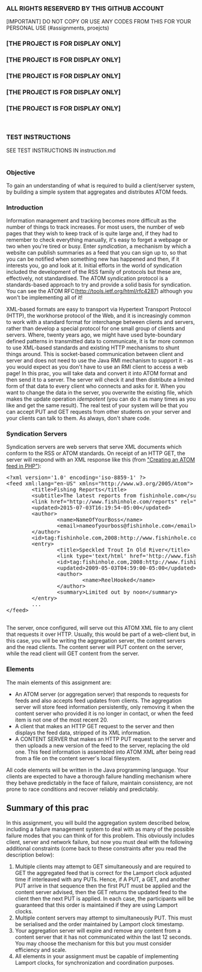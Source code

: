 ### ALL RIGHTS RESERVERD BY THIS GITHUB ACCOUNT

[IMPORTANT] DO NOT COPY OR USE ANY CODES FROM THIS FOR YOUR PERSONAL USE (#assignments, proejcts)
<br>
### [THE PROJECT IS FOR DISPLAY ONLY] 
### [THE PROJECT IS FOR DISPLAY ONLY] 
### [THE PROJECT IS FOR DISPLAY ONLY] 
### [THE PROJECT IS FOR DISPLAY ONLY] 
### [THE PROJECT IS FOR DISPLAY ONLY] 
<br>

### TEST INSTRUCTIONS
SEE TEST INSTRUCTIONS IN instruction.md<br><br>

### Objective

To gain an understanding of what is required to build a client/server system, by building a simple system that aggregates and distributes ATOM feeds.

### Introduction

Information management and tracking becomes more difficult as the number of things to track increases. For most users, the number of web pages that they wish to keep track of is quite large and, if they had to remember to check everything manually, it's easy to forget a webpage or two when you're tired or busy. Enter *syndication*, a mechanism by which a website can publish summaries as a feed that you can sign up to, so that you can be notified when something new has happened and then, if it interests you, go and look at it. Initial efforts in the world of syndication included the development of the RSS family of protocols but these are, effectively, not standardised. The ATOM syndication protocol is a standards-based approach to try and provide a solid basis for syndication. You can see the ATOM RFC(http://tools.ietf.org/html/rfc4287) although you won't be implementing all of it!

XML-based formats are easy to transport via Hypertext Transport Protocol (HTTP), the workhorse protocol of the Web, and it is increasingly common to work with a standard format for interchange between clients and servers, rather than develop a special protocol for one small group of clients and servers. Where, twenty years ago, we might have used byte-boundary defined patterns in transmitted data to communicate, it is far more common to use XML-based standards and existing HTTP mechanisms to shunt things around. This is socket-based communication between client and server and does not need to use the Java RMI mechanism to support it - as you would expect as you don't have to use an RMI client to access a web page! In this prac, you will take data and convert it into ATOM format and then send it to a server. The server will check it and then distribute a limited form of that data to every client who connects and asks for it. When you want to change the data in the server, you overwrite the existing file, which makes the update operation *idempotent* (you can do it as many times as you like and get the same result). The real test of your system will be that you can accept PUT and GET requests from other students on your server and your clients can talk to them. As always, don't share code.

### Syndication Servers

Syndication servers are web servers that serve XML documents which conform to the RSS or ATOM standards. On receipt of an HTTP GET, the server will respond with an XML response like this (from ["Creating an ATOM feed in PHP"](http://www.ibm.com/developerworks/library/x-phpatomfeed/)):

<pre>&lt;?xml version=&#39;1.0&#39; encoding=&#39;iso-8859-1&#39; ?&gt;
&lt;feed xml:lang=&#34;en-US&#34; xmlns=&#34;http://www.w3.org/2005/Atom&#34;&gt;
        &lt;title&gt;Fishing Reports&lt;/title&gt;
        &lt;subtitle&gt;The latest reports from fishinhole.com&lt;/subtitle&gt;
        &lt;link href=&#34;http://www.fishinhole.com/reports&#34; rel=&#34;self&#34;/&gt;
        &lt;updated&gt;2015-07-03T16:19:54-05:00&lt;/updated&gt;
        &lt;author&gt;
                &lt;name&gt;NameOfYourBoss&lt;/name&gt;
                &lt;email&gt;nameofyourboss@fishinhole.com&lt;/email&gt;
        &lt;/author&gt;
        &lt;id&gt;tag:fishinhole.com,2008:http://www.fishinhole.com/reports&lt;/id&gt;
        &lt;entry&gt;
                &lt;title&gt;Speckled Trout In Old River&lt;/title&gt;
                &lt;link type=&#39;text/html&#39; href=&#39;http://www.fishinhole.com/reports/report.php?id=4&#39;/&gt;
                &lt;id&gt;tag:fishinhole.com,2008:http://www.fishinhole.com/reports/report.php?id=4&lt;/id&gt;
                &lt;updated&gt;2009-05-03T04:59:00-05:00&lt;/updated&gt;
                &lt;author&gt;
                        &lt;name&gt;ReelHooked&lt;/name&gt;
                &lt;/author&gt;
                &lt;summary&gt;Limited out by noon&lt;/summary&gt;
        &lt;/entry&gt;
        ...
&lt;/feed&gt;

</pre>

The server, once configured, will serve out this ATOM XML file to any client that requests it over HTTP. Usually, this would be part of a web-client but, in this case, you will be writing the aggregation server, the content servers and the read clients. The content server will PUT content on the server, while the read client will GET content from the server.

### Elements

The main elements of this assignment are:

* An ATOM server (or aggregation server) that responds to requests for feeds and also accepts feed updates from clients. The aggregation server will store feed information persistently, only removing it when the content server who provided it is no longer in contact, or when the feed item is not one of the most recent 20.
* A client that makes an HTTP GET request to the server and then displays the feed data, stripped of its XML information.
* A CONTENT SERVER that makes an HTTP PUT request to the server and then uploads a new version of the feed to the server, replacing the old one. This feed information is assembled into ATOM XML after being read from a file on the content server's local filesystem.

All code elements will be written in the Java programming language. Your clients are expected to have a thorough failure handling mechanism where they behave predictably in the face of failure, maintain consistency, are not prone to race conditions and recover reliably and predictably.

## Summary of this prac

In this assignment, you will build the aggregation system described below, including a failure management system to deal with as many of the possible failure modes that you can think of for this problem. This obviously includes client, server and network failure, but now you must deal with the following additional constraints (come back to these constraints after you read the description below):

1. Multiple clients may attempt to GET simultaneously and are required to GET the aggregated feed that is correct for the Lamport clock adjusted time if interleaved with any PUTs. Hence, if A PUT, a GET, and another PUT arrive in that sequence then the first PUT must be applied and the content server advised, then the GET returns the updated feed to the client then the next PUT is applied. In each case, the participants will be guaranteed that this order is maintained if they are using Lamport clocks.
2. Multiple content servers may attempt to simultaneously PUT. This must be serialised and the order maintained by Lamport clock timestamp.
3. Your aggregation server will expire and remove any content from a content server that it has not communicated within the last 12 seconds. You may choose the mechanism for this but you must consider efficiency and scale.
4. All elements in your assignment must be capable of implementing Lamport clocks, for synchronization and coordination purposes.
